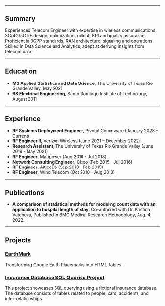 

---
## Summary

Experienced Telecom Engineer with expertise in wireless communications 3G/4G/5G RF design, optimization, rollout, KPI and quality assurance. Proficient in 3GPP standards, RAN architecture, signaling and operations. Skilled in Data Science and Analytics, adept at deriving insights from telecom data.

---
## Education

- **MS Applied Statistics and Data Science**, The University of Texas Rio Grande Valley, May 2021
- **BS Electrical Engineering**, Santo Domingo Institute of Technology, August 2011

---

## Experience


- **RF Systems Deployment Engineer**, Pivotal Commware (January 2023 - Current)  
- **RF Engineer II**, Verizon Wireless (June 2021 – December 2022)
- **Research Assistant**, The University of Texas Rio Grande Valley (June 2019 - May 2021)
- **RF Engineer**, Manpower (Aug 2016 - Jul 2018)
- **Network Consulting Engineer**, Cisco (Feb 2015 - Jul 2016)
- **RF Engineer**, AlticeDo (Sep 2013 - Feb 2015)
- **RF Engineer**, Wind Telecom (Oct 2010 - Aug 2013)




---


## Publications

- **A comparison of statistical methods for modeling count data with an application to hospital length of stay.** Co-authored with Dr. Kristina Vatcheva, Published in BMC Medical Research Methodology, Aug. 4, 2022.


---

## Projects

### [EarthMark](https://github.com/gustavofernandezlembert/Placemarks.KML_TO_HTML)
Transforming Google Earth Placemarks into HTML Tables.

### [Insurance Database SQL Queries Project](https://github.com/gustavofernandezlembert/Example_of_SQL_Queries)
This project showcases SQL querying using a fictional insurance database. The database consists of tables related to people, cars, accidents, and inter-relationships.

